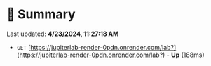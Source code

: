 # 📖 Summary
Last updated: **4/23/2024, 11:27:18 AM**

- `GET` [https://jupiterlab-render-0pdn.onrender.com/lab?](https://jupiterlab-render-0pdn.onrender.com/lab?) - **Up** (188ms)
